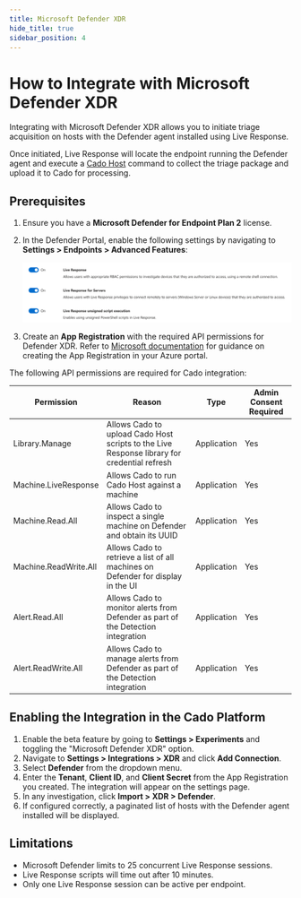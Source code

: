 ```yaml
---
title: Microsoft Defender XDR
hide_title: true
sidebar_position: 4
---
```


# How to Integrate with Microsoft Defender XDR

Integrating with Microsoft Defender XDR allows you to initiate triage acquisition on hosts with the Defender agent installed using Live Response.

Once initiated, Live Response will locate the endpoint running the Defender agent and execute a [Cado Host](/cado/discovery-import/cado-host/intro) command to collect the triage package and upload it to Cado for processing.

## Prerequisites

1. Ensure you have a **Microsoft Defender for Endpoint Plan 2** license.
2. In the Defender Portal, enable the following settings by navigating to **Settings > Endpoints > Advanced Features**:
   
   ![Defender Live Response Settings](/img/defender_settings.png)
   
3. Create an **App Registration** with the required API permissions for Defender XDR. Refer to [Microsoft documentation](https://learn.microsoft.com/en-us/defender-endpoint/api/exposed-apis-create-app-webapp) for guidance on creating the App Registration in your Azure portal.

The following API permissions are required for Cado integration:

| Permission          | Reason                                                                                  | Type        | Admin Consent Required |
|---------------------|-----------------------------------------------------------------------------------------|-------------|------------------------|
| Library.Manage       | Allows Cado to upload Cado Host scripts to the Live Response library for credential refresh | Application | Yes                    |
| Machine.LiveResponse | Allows Cado to run Cado Host against a machine                                          | Application | Yes                    |
| Machine.Read.All     | Allows Cado to inspect a single machine on Defender and obtain its UUID                 | Application | Yes                    |
| Machine.ReadWrite.All| Allows Cado to retrieve a list of all machines on Defender for display in the UI        | Application | Yes                    |
| Alert.Read.All       | Allows Cado to monitor alerts from Defender as part of the Detection integration        | Application | Yes                    |
| Alert.ReadWrite.All  | Allows Cado to manage alerts from Defender as part of the Detection integration         | Application | Yes                    |

## Enabling the Integration in the Cado Platform

1. Enable the beta feature by going to **Settings > Experiments** and toggling the "Microsoft Defender XDR" option.
2. Navigate to **Settings > Integrations > XDR** and click **Add Connection**.
3. Select **Defender** from the dropdown menu.
4. Enter the **Tenant**, **Client ID**, and **Client Secret** from the App Registration you created. The integration will appear on the settings page.
5. In any investigation, click **Import > XDR > Defender**.
6. If configured correctly, a paginated list of hosts with the Defender agent installed will be displayed.

## Limitations

- Microsoft Defender limits to 25 concurrent Live Response sessions.
- Live Response scripts will time out after 10 minutes.
- Only one Live Response session can be active per endpoint.